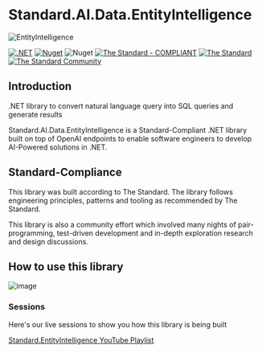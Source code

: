 # Standard.AI.Data.EntityIntelligence

![EntityIntelligence](https://raw.githubusercontent.com/hassanhabib/Standard.AI.Data.EntityIntelligence/main/ei-gitlogo.png)

[![.NET](https://github.com/hassanhabib/Standard.AI.Data.EntityIntelligence/actions/workflows/dotnet.yml/badge.svg)](https://github.com/hassanhabib/Standard.AI.Data.EntityIntelligence/actions/workflows/dotnet.yml)
[![Nuget](https://img.shields.io/nuget/v/Standard.AI.Data.EntityIntelligence?logo=nuget)](https://www.nuget.org/packages/Standard.AI.Data.EntityIntelligence)
![Nuget](https://img.shields.io/nuget/dt/Standard.AI.Data.EntityIntelligence?color=blue&label=Downloads)
[![The Standard - COMPLIANT](https://img.shields.io/badge/COMPLIANT-0D1117?style=plastic&label=The%20Standard&labelColor=8C52FE)](https://github.com/hassanhabib/The-Standard)
[![The Standard](https://img.shields.io/github/v/release/hassanhabib/The-Standard?style=plastic&label=Standard%20Version&labelColor=8C52FE&color=0D1117)](https://github.com/hassanhabib/The-Standard/tree/1444.09.08)
[![The Standard Community](https://img.shields.io/discord/934130100008538142?color=%237289da&label=The%20Standard%20Community&logo=Discord)](https://discord.gg/vdPZ7hS52X)


## Introduction
.NET library to convert natural language query into SQL queries and generate results

Standard.AI.Data.EntityIntelligence is a Standard-Compliant .NET library built on top of OpenAI endpoints to enable software engineers to develop AI-Powered solutions in .NET.

## Standard-Compliance
This library was built according to The Standard. The library follows engineering principles, patterns and tooling as recommended by The Standard.

This library is also a community effort which involved many nights of pair-programming, test-driven development and in-depth exploration research and design discussions.

## How to use this library
![image](https://github.com/hassanhabib/Standard.AI.Data.EntityIntelligence/assets/1453985/c6d9f0c9-aa2f-4634-ae83-1ab2260fd50e)

### Sessions
Here's our live sessions to show you how this library is being built

[Standard.EntityIntelligence YouTube Playlist](https://www.youtube.com/watch?v=wzT8tiIg70o&list=PLan3SCnsISTSf0q3FDvFLngnVpmiMte3L)